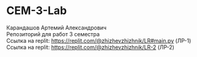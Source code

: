# CEM-3-Lab
Карандашов Артемий Александрович  <br />
Репозиторий для работ 3 семестра  <br />
Ссылка на replit: https://replit.com/@zhizhevzhizhnik/LR#main.py (ЛР-1) <br />
Ссылка на replit: https://replit.com/@zhizhevzhizhnik/LR-2 (ЛР-2)
